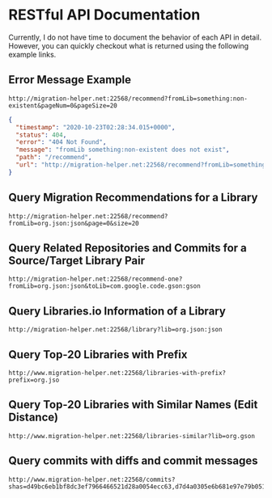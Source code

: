 # RESTful API Documentation

Currently, I do not have time to document the behavior of each API in detail. However, you can quickly checkout what is returned using the following example links.

## Error Message Example

```
http://migration-helper.net:22568/recommend?fromLib=something:non-existent&pageNum=0&pageSize=20
```
```json
{
  "timestamp": "2020-10-23T02:28:34.015+0000",
  "status": 404,
  "error": "404 Not Found",
  "message": "fromLib something:non-existent does not exist",
  "path": "/recommend",
  "url": "http://migration-helper.net:22568/recommend?fromLib=something:non-existent&page=0&size=20"
}
```


## Query Migration Recommendations for a Library

```
http://migration-helper.net:22568/recommend?fromLib=org.json:json&page=0&size=20
```

## Query Related Repositories and Commits for a Source/Target Library Pair

```
http://migration-helper.net:22568/recommend-one?fromLib=org.json:json&toLib=com.google.code.gson:gson
```

## Query Libraries.io Information of a Library

```
http://migration-helper.net:22568/library?lib=org.json:json
```

## Query Top-20 Libraries with Prefix

```
http://www.migration-helper.net:22568/libraries-with-prefix?prefix=org.jso
```

## Query Top-20 Libraries with Similar Names (Edit Distance)

```
http://www.migration-helper.net:22568/libraries-similar?lib=org.gson
```

## Query commits with diffs and commit messages

```
http://www.migration-helper.net:22568/commits?shas=d49bc6eb1bf8dc3ef7966466521d28a0054ecc63,d7d4a0305e6b681e97e79b0510ca0b7570f2ed00,633d6ea38defe9d14849d4e135fb8d77a4206302
```